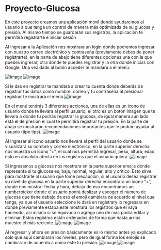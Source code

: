 # Proyecto-Glucosa
En este proyecto creamos una aplicación móvil donde ayudaremos al usuario a que tenga un control de manera más optimizada de su glucosa y presión. Al mismo tiempo se guardarán sus registros, la aplicación te permitirá registrarte e iniciar sesión


Al Ingresar a la Aplicación nos mostrara un login donde podremos ingresar con nuestro correo electrónico y contraseña (previamente debes de poner registrarte), 
en la parte de abajo tiene diferentes opciones una con la que puedes ingresar, otra donde te puedes registrar y la otra donde inicias con Google. Una vez dado al botón acceder te mandara a el menú.

![image](https://github.com/lirteck/Proyecto-Glucosa/assets/89950152/75e23a91-a8e6-44b8-ad4e-621dd789e409)
![image](https://github.com/lirteck/Proyecto-Glucosa/assets/89950152/7f9cd336-3634-4ee3-a3eb-95da71a94d44)

Si le das en registrar te mandará a crear tu cuenta donde deberás de registrar tus datos como nombre, correo y tu contraseña al presionar registrar te mostrará el menú
![image](https://github.com/lirteck/Proyecto-Glucosa/assets/89950152/0fc29830-f30c-4273-aef1-b69e8545475d)

En el menú tendrás 3 diferentes acciones, una de ellas es un icono de usuario donde te llevara al perfil usuario, el otro es un botón imagen que te llevara a donde tu podrás registrar la glucosa,
de igual manera aun lado está el de presión el cual te permitirá registrar tu presión. En la parte de abajo se mostrarán recomendaciones importantes que le podrán ayudar al usuario (tipo tips).
![image](https://github.com/lirteck/Proyecto-Glucosa/assets/89950152/f243eae6-9a42-4ada-82fa-7cd1cb864d47)

Al ingresar al icono usuario nos llevará al perfil del usuario donde se visualizará su nombre y correo electrónico, en la parte superior derecha nos muestra un icono “+”,
el cual nos permitirá ingresar, peso, altura, edad, esto en absoluto afecta en los registros que el usuario quiera.
![image](https://github.com/lirteck/Proyecto-Glucosa/assets/89950152/5f04615d-9eec-4961-8f56-c0a7962c7216)

Si ingresamos a glucosa nos mostrara en la parte superior emojis donde representa si tu glucosa es, baja, normal, regular, alto y crítico. Esto sirve para mostrarle al usuario que tome precaución,
si el usuario desea registrar su nivel de glucosa en la parte superior derecha encontrara un icono “+”, donde nos mostrar fecha y hora,
debajo de eso encontramos un numberpicker donde el usuario podrá deslizar y escoger el numero de glucosa que tiene debajo de eso el emoji cambiara de acuerdo el nivel que tenga,
ya que el usuario seleccione le dará en registrary lo regresara en donde previamente estaba,este mostrara los registros que el vaya haciendo, asi mismo si se equivocó o agrego uno de más podrá editar y eliminar.
Estos registros están ordenados de forma que hasta arriba muestre el más reciente.
![image](https://github.com/lirteck/Proyecto-Glucosa/assets/89950152/5ccead48-c826-49a1-b93f-528ed4c379fd)
![image](https://github.com/lirteck/Proyecto-Glucosa/assets/89950152/2afcfef3-3f8e-4ec2-9fa8-f23e56c562f8)

Al regresar y ahora en presión básicamente es lo mismo antes ya explicado solo que aquí cambiaran los niveles, pero de igual forma los emojis se cambiaran de acuerdo a como este tu presión.
![image](https://github.com/lirteck/Proyecto-Glucosa/assets/89950152/8faf7bee-b828-4478-a32e-1af42efa2c45)
![image](https://github.com/lirteck/Proyecto-Glucosa/assets/89950152/583510e0-0886-4e49-a6cd-9497025156a5)




